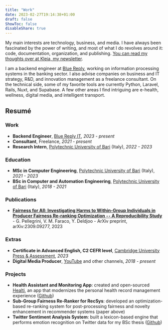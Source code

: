 ```yaml
---
title: "Work"
date: 2023-02-27T19:14:38+01:00
draft: false
ShowToc: false
disableShare: true
---
```


My main interests are technology, business, and media. I have always been fascinated by the power of writing, and most of what I do revolves around it: code, documentation, organization, and publishing. [You can read my thoughts over at Kleia, my newsletter](https://kleia.substack.com).

I am a backend engineer at [Blue Reply](https://www.reply.com/blue-reply/it/), working on information processing systems in the banking sector. I also advise companies on business and IT strategy, R&D, and innovation management as a freelance consultant. On the technical side, some of my favorite tools are currently Python, Laravel, Rails, Nuxt, and Supabase. A few other areas I find intriguing are e-health, wellness, digital media, and intelligent transport.

## Resumé

### Work

- **Backend Engineer**, [Blue Reply IT](https://www.reply.com/blue-reply/it/), *2023 - present*
- **Consultant**, Freelance, *2021 - present*
- **Research Intern**, [Polytechnic University of Bari](https://www.poliba.it) (Italy), *2022 - 2023*

### Education

- **MSc in Computer Engineering**, [Polytechnic University of Bari](https://www.poliba.it) (Italy), *2021 - 2023*
- **BSc in Computer and Automation Engineering**, [Polytechnic University of Bari](https://www.poliba.it) (Italy), *2018 - 2021*

### Publications

- **[Fairness for All: Investigating Harms to Within-Group Individuals in Producer Fairness Re-ranking Optimization `--` A Reproducibility Study](https://doi.org/10.48550/arXiv.2309.09277)** - G. Pellegrini, V. M. Faraco, Y. Deldjoo - ArXiv preprint, arXiv:2309.09277, 2023

### Extras

- **Certificate in Advanced English, C2 CEFR level**, [Cambridge University Press & Assessment](https://www.cambridge.org/), *2023*
- **Digital Media Producer**, [YouTube](https://youtube.com/@VittorioFaraco2) and other channels, *2018 - present*

### Projects

- **Health Assistant and Monitoring App**: created and open-sourced [Healti](/healti), an app that modernizes the personal health record management experience ([Github](https://github.com/vtfrc/healti))
- **Sub-Group Fairness Re-Ranker for RecSys**: developed an optimization-based re-ranking system for post-processing fairness and novelty enhancement in recommender systems (paper above)
- **Twitter Sentiment Analysis System**: built a lexicon-based engine that performs emotion recognition on Twitter data for my BSc thesis ([Github](https://github.com/vtfrc/twitter-sentiment-analysis))
